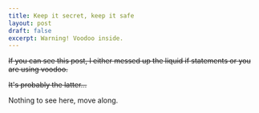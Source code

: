 ```yaml
---
title: Keep it secret, keep it safe
layout: post
draft: false
excerpt: Warning! Voodoo inside.
---
```

<s>If you can see this post, I either messed up the liquid if statements or you are using voodoo.</s>

<s>It's probably the latter...</s>

Nothing to see here, move along.
